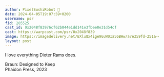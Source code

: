 ```yaml
---
author: PixelSushiRobot 💫
date: 2024-04-05T19:07:59+0200
username: psr
fid: 205525
cast_id: 0x2048f83976cf62b044e1dd141e3fbee0e31d54cf
cast: https://warpcast.com/psr/0x2048f839
image: https://imagedelivery.net/BXluQx4ige9GuW0Ia56BHw/a7e359fd-251a-45a5-d840-fb079ea33900/original
layout: post
---
```

I love everything Dieter Rams does.  
  
Braun: Designed to Keep  
Phaidon Press, 2023  

<img src='https://imagedelivery.net/BXluQx4ige9GuW0Ia56BHw/a7e359fd-251a-45a5-d840-fb079ea33900/original' alt='' referrerpolicy='no-referrer'/>
<img src='https://imagedelivery.net/BXluQx4ige9GuW0Ia56BHw/65755a60-6726-4b6b-29b3-b9210193e700/original' alt='' referrerpolicy='no-referrer'/>